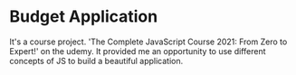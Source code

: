 # Budget Application

It's a course project. 'The Complete JavaScript Course 2021: From Zero to Expert!' on the udemy. It provided me an opportunity to use different concepts of JS to build a beautiful application. 